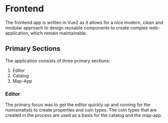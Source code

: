 # Frontend

The frontend app is written in Vue2 as it allows for a nice modern, clean and modular approach to design reusable components to create complex web-application, which remain maintainable.

## Primary Sections

The application consists of three primary sections:

1. Editor
1. Catalog
1. Map-App

### Editor

The primary focus was to get the editor quickly up and running for the numismatists to create properties and coin types. The coin types that are created in the process are used as a basis for the catalog and the map-app.